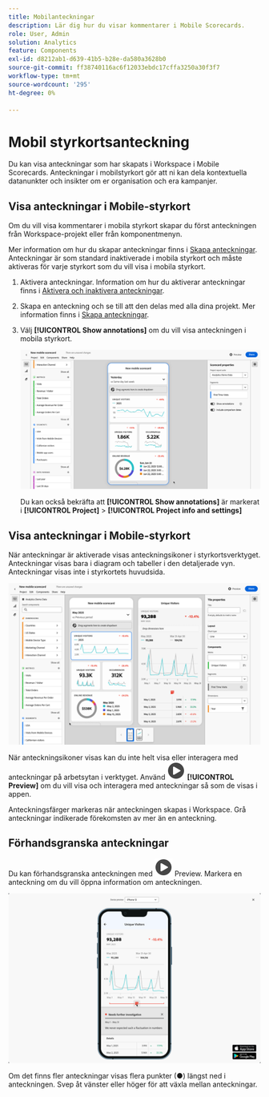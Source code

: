 ```yaml
---
title: Mobilanteckningar
description: Lär dig hur du visar kommentarer i Mobile Scorecards.
role: User, Admin
solution: Analytics
feature: Components
exl-id: d8212ab1-d639-41b5-b28e-da580a3628b0
source-git-commit: ff38740116ac6f12033ebdc17cffa3250a30f3f7
workflow-type: tm+mt
source-wordcount: '295'
ht-degree: 0%

---
```



# Mobil styrkortsanteckning

Du kan visa anteckningar som har skapats i Workspace i Mobile Scorecards. Anteckningar i mobilstyrkort gör att ni kan dela kontextuella datanunkter och insikter om er organisation och era kampanjer.


## Visa anteckningar i Mobile-styrkort

Om du vill visa kommentarer i mobila styrkort skapar du först anteckningen från Workspace-projekt eller från komponentmenyn.

Mer information om hur du skapar anteckningar finns i [Skapa anteckningar](create-annotations.md). Anteckningar är som standard inaktiverade i mobila styrkort och måste aktiveras för varje styrkort som du vill visa i mobila styrkort.

1. Aktivera anteckningar. Information om hur du aktiverar anteckningar finns i [Aktivera och inaktivera anteckningar](overview.md#turn-annotations-on-or-off).

1. Skapa en anteckning och se till att den delas med alla dina projekt. Mer information finns i [Skapa anteckningar](create-annotations.md).

1. Välj **[!UICONTROL Show annotations]** om du vill visa anteckningen i mobila styrkort.

   ![Alternativ för mobila anteckningar för styrkort.](assets/annotations-scorecard-onoff.png)

   Du kan också bekräfta att **[!UICONTROL Show annotations]** är markerat i **[!UICONTROL Project]** > **[!UICONTROL Project info and settings]**

## Visa anteckningar i Mobile-styrkort

När anteckningar är aktiverade visas anteckningsikoner i styrkortsverktyget. Anteckningar visas bara i diagram och tabeller i den detaljerade vyn. Anteckningar visas inte i styrkortets huvudsida.

![Styrkortverktyget markerar anteckningsikonerna.](assets/annotations-scorecard.png)

När anteckningsikoner visas kan du inte helt visa eller interagera med anteckningar på arbetsytan i verktyget. Använd ![PlayCircle](/help/assets/icons/PlayCircle.svg) **[!UICONTROL Preview]** om du vill visa och interagera med anteckningar så som de visas i appen.

Anteckningsfärger markeras när anteckningen skapas i Workspace. Grå anteckningar indikerade förekomsten av mer än en anteckning.

## Förhandsgranska anteckningar

Du kan förhandsgranska anteckningen med ![PlayCircle](/help/assets/icons/PlayCircle.svg) Preview. Markera en anteckning om du vill öppna information om anteckningen.

![Förhandsgranskning av mobilstyrkort för anteckning](assets/annotations-scorecard-preview.png)

Om det finns fler anteckningar visas flera punkter (●) längst ned i anteckningen. Svep åt vänster eller höger för att växla mellan anteckningar.


<!--
# Share Annotations in Mobile Scorecards

You can display annotations that are created in Workspace in Mobile Scorecards. This allows you to share contextual data nuances and insights about your organization and campaigns directly within Mobile Scorecard projects, viewable in the Analytics dashboards mobile app.

## Surface Annotations in Mobile Scorecards

To surface annotations in mobile scorecards, create the annotation first from Workspace projects or from the components menu.

For information on creating annotations, see [Create Annotations](create-annotations.md). Annotations are turned off in mobile scorecards by default and must be enabled for each scorecard that you want to surface in mobile scorecards.

1. Turn on annotations. To turn annotations on, see [Turn annotations on or off](overview.md#annotations-on-off).

1. Create an annotation and make sure it is shared to all your projects. To create an annotation in Workspace,  see [Create Annotations](create-annotations.md).

1. Select **Show annotations** to display the annotation in Mobile Scorecards.

   ![](assets/show-annotations.png)

1. Confirm that show annotations is selected, go to **Project** > **Project info and settings**.

   ![](assets/project-info-settings.png)

## View annotations in Mobile Scorecards

When annotations are enabled, annotation icons are visible in the Scorecard Builder. Annotations appear only on charts and tables in the detailed view. Annotations are not visible from the main tile view of the scorecard.

 ![](assets/view-annotations.png)

When annotation icons are visible, you can't fully view or interact with annotations in the builder canvas. Use the Preview mode to view and interact with annotations as they appear in the app ![](https://spectrum.adobe.com/static/icons/workflow_18/Smock_Play_18_N.svg) **Preview**.

Annotation colors are selected when the annotation is created in workspace. Gray annotations indicated the presence of more than one annotation.

## View chart annotations

| Date | Appearance |
| --- | --- |
| **Single day** |  ![](assets/single-day-mobile-annotations.png)<br></br> |
| **Date range** |  ![](assets/date-range.png)|
| **Overlapping annotations** | ![](assets/overlapping-annotations.png)<br></br>To view annotation details in the Analytics dashboards app, tap an annotation icon. <br></br>When viewing an annotation in a chart, you can swipe left and right to navigate all annotations present in the chart. When viewing an annotation in the table, swipe left and right to navigate all annotations associated with that row item in the table. <br></br>![](assets/swipe-multiple-annotations.png) <br></br>In charts that do not have a time-based *x axis*, such as the donut or horizontal bar charts, annotations that apply to the chart can be viewed by tapping the icon located in the lower right-hand corner.<br></br> ![](assets/charts-without-timebase.png)|
-->